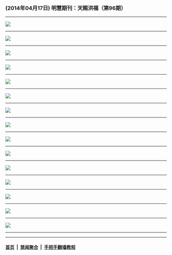 ### (2014年04月17日) 明慧期刊：天赐洪福（第96期）

---

<img src="http://qikan.minghui.org/mhqkpage/qikanimage/2014/04/17/tchf-96-2in1-read1-online1.png"/><hr/>
<img src="http://qikan.minghui.org/mhqkpage/qikanimage/2014/04/17/tchf-96-2in1-read1-online2.png"/><hr/>
<img src="http://qikan.minghui.org/mhqkpage/qikanimage/2014/04/17/tchf-96-2in1-read1-online3.png"/><hr/>
<img src="http://qikan.minghui.org/mhqkpage/qikanimage/2014/04/17/tchf-96-2in1-read1-online4.png"/><hr/>
<img src="http://qikan.minghui.org/mhqkpage/qikanimage/2014/04/17/tchf-96-2in1-read1-online5.png"/><hr/>
<img src="http://qikan.minghui.org/mhqkpage/qikanimage/2014/04/17/tchf-96-2in1-read1-online6.png"/><hr/>
<img src="http://qikan.minghui.org/mhqkpage/qikanimage/2014/04/17/tchf-96-2in1-read1-online7.png"/><hr/>
<img src="http://qikan.minghui.org/mhqkpage/qikanimage/2014/04/17/tchf-96-2in1-read1-online8.png"/><hr/>
<img src="http://qikan.minghui.org/mhqkpage/qikanimage/2014/04/17/tchf-96-2in1-read1-online9.png"/><hr/>
<img src="http://qikan.minghui.org/mhqkpage/qikanimage/2014/04/17/tchf-96-2in1-read1-online10.png"/><hr/>
<img src="http://qikan.minghui.org/mhqkpage/qikanimage/2014/04/17/tchf-96-2in1-read1-online11.png"/><hr/>
<img src="http://qikan.minghui.org/mhqkpage/qikanimage/2014/04/17/tchf-96-2in1-read1-online12.png"/><hr/>
<img src="http://qikan.minghui.org/mhqkpage/qikanimage/2014/04/17/tchf-96-2in1-read1-online13.png"/><hr/>
<img src="http://qikan.minghui.org/mhqkpage/qikanimage/2014/04/17/tchf-96-2in1-read1-online14.png"/><hr/>
<img src="http://qikan.minghui.org/mhqkpage/qikanimage/2014/04/17/tchf-96-2in1-read1-online15.png"/><hr/>


---

#### [首页](../../../..) &nbsp;|&nbsp; [禁闻聚合](https://github.com/gfw-breaker/banned-news) &nbsp;|&nbsp; [手把手翻墙教程](https://github.com/gfw-breaker/guides) 